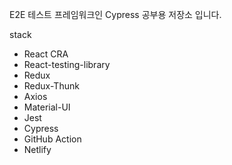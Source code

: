 E2E 테스트 프레임워크인 Cypress 공부용 저장소 입니다.

stack

- React CRA
- React-testing-library
- Redux
- Redux-Thunk
- Axios
- Material-UI
- Jest
- Cypress
- GitHub Action
- Netlify
